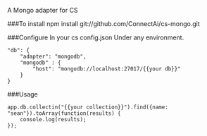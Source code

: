 A Mongo adapter for CS

###To install
npm install git://github.com/ConnectAi/cs-mongo.git

###Configure
In your cs config.json
Under any environment.

    "db": {
        "adapter": "mongodb",
        "mongodb" : {
            "host": "mongodb://localhost:27017/{{your db}}"
        }
    }

###Usage

    app.db.collectin("{{your collection}}").find({name: "sean"}).toArray(function(results) {
        console.log(results);
    });

